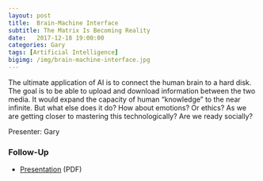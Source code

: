 ```yaml
---
layout: post
title:  Brain-Machine Interface
subtitle: The Matrix Is Becoming Reality
date:   2017-12-18 19:00:00
categories: Gary
tags: [Artificial Intelligence]
bigimg: /img/brain-machine-interface.jpg
---
```


The ultimate application of AI is to connect the human brain to a hard disk. The goal is to be able to upload and download information between the two media. It would expand the capacity of human “knowledge” to the near infinite. But what else does it do? How about emotions? Or ethics? As we are getting closer to mastering this technologically? Are we ready socially?

Presenter: Gary

### Follow-Up

* [Presentation](/assets/present/2017/brain-mind-interfaces.pdf) (PDF)
